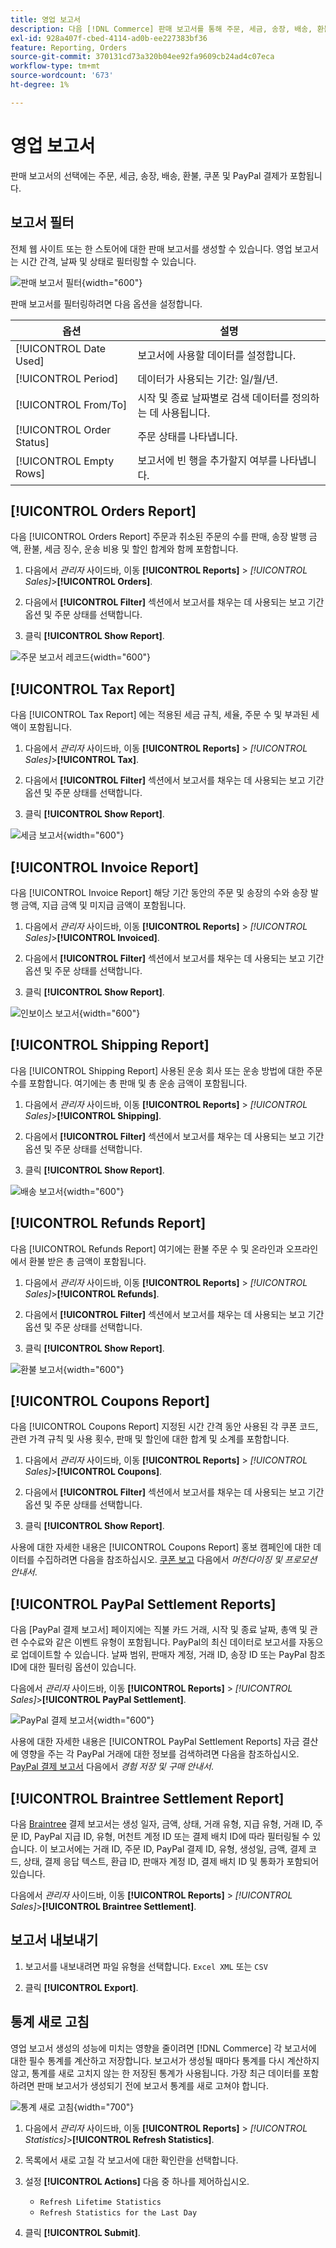 ```yaml
---
title: 영업 보고서
description: 다음 [!DNL Commerce] 판매 보고서를 통해 주문, 세금, 송장, 배송, 환불, 쿠폰 및 PayPal 결제를 추적할 수 있습니다.
exl-id: 928a407f-cbed-4114-ad0b-ee227383bf36
feature: Reporting, Orders
source-git-commit: 370131cd73a320b04ee92fa9609cb24ad4c07eca
workflow-type: tm+mt
source-wordcount: '673'
ht-degree: 1%

---
```


# 영업 보고서

판매 보고서의 선택에는 주문, 세금, 송장, 배송, 환불, 쿠폰 및 PayPal 결제가 포함됩니다.

## 보고서 필터

전체 웹 사이트 또는 한 스토어에 대한 판매 보고서를 생성할 수 있습니다. 영업 보고서는 시간 간격, 날짜 및 상태로 필터링할 수 있습니다.

![판매 보고서 필터](./assets/tax-report.png){width="600"}

판매 보고서를 필터링하려면 다음 옵션을 설정합니다.

| 옵션 | 설명 |
|--- |--- |
| [!UICONTROL Date Used] | 보고서에 사용할 데이터를 설정합니다. |
| [!UICONTROL Period] | 데이터가 사용되는 기간: 일/월/년. |
| [!UICONTROL From/To] | 시작 및 종료 날짜별로 검색 데이터를 정의하는 데 사용됩니다. |
| [!UICONTROL Order Status] | 주문 상태를 나타냅니다. |
| [!UICONTROL Empty Rows] | 보고서에 빈 행을 추가할지 여부를 나타냅니다. |

## [!UICONTROL Orders Report]

다음 [!UICONTROL Orders Report] 주문과 취소된 주문의 수를 판매, 송장 발행 금액, 환불, 세금 징수, 운송 비용 및 할인 합계와 함께 포함합니다.

1. 다음에서 _관리자_ 사이드바, 이동 **[!UICONTROL Reports]** > _[!UICONTROL Sales]_>**[!UICONTROL Orders]**.

1. 다음에서 **[!UICONTROL Filter]** 섹션에서 보고서를 채우는 데 사용되는 보고 기간 옵션 및 주문 상태를 선택합니다.

1. 클릭 **[!UICONTROL Show Report]**.

![주문 보고서 레코드](./assets/order-report-records.png){width="600"}

## [!UICONTROL Tax Report]

다음 [!UICONTROL Tax Report] 에는 적용된 세금 규칙, 세율, 주문 수 및 부과된 세액이 포함됩니다.

1. 다음에서 _관리자_ 사이드바, 이동 **[!UICONTROL Reports]** > _[!UICONTROL Sales]_>**[!UICONTROL Tax]**.

1. 다음에서 **[!UICONTROL Filter]** 섹션에서 보고서를 채우는 데 사용되는 보고 기간 옵션 및 주문 상태를 선택합니다.


1. 클릭 **[!UICONTROL Show Report]**.

![세금 보고서](./assets/tax-report-records.png){width="600"}

## [!UICONTROL Invoice Report]

다음 [!UICONTROL Invoice Report] 해당 기간 동안의 주문 및 송장의 수와 송장 발행 금액, 지급 금액 및 미지급 금액이 포함됩니다.

1. 다음에서 _관리자_ 사이드바, 이동 **[!UICONTROL Reports]** > _[!UICONTROL Sales]_>**[!UICONTROL Invoiced]**.

1. 다음에서 **[!UICONTROL Filter]** 섹션에서 보고서를 채우는 데 사용되는 보고 기간 옵션 및 주문 상태를 선택합니다.

1. 클릭 **[!UICONTROL Show Report]**.

![인보이스 보고서](./assets/sales-invoiced.png){width="600"}

## [!UICONTROL Shipping Report]

다음 [!UICONTROL Shipping Report] 사용된 운송 회사 또는 운송 방법에 대한 주문 수를 포함합니다. 여기에는 총 판매 및 총 운송 금액이 포함됩니다.

1. 다음에서 _관리자_ 사이드바, 이동 **[!UICONTROL Reports]** > _[!UICONTROL Sales]_>**[!UICONTROL Shipping]**.

1. 다음에서 **[!UICONTROL Filter]** 섹션에서 보고서를 채우는 데 사용되는 보고 기간 옵션 및 주문 상태를 선택합니다.

1. 클릭 **[!UICONTROL Show Report]**.

![배송 보고서](./assets/shipping.png){width="600"}

## [!UICONTROL Refunds Report]

다음 [!UICONTROL Refunds Report] 여기에는 환불 주문 수 및 온라인과 오프라인에서 환불 받은 총 금액이 포함됩니다.

1. 다음에서 _관리자_ 사이드바, 이동 **[!UICONTROL Reports]** > _[!UICONTROL Sales]_>**[!UICONTROL Refunds]**.

1. 다음에서 **[!UICONTROL Filter]** 섹션에서 보고서를 채우는 데 사용되는 보고 기간 옵션 및 주문 상태를 선택합니다.

1. 클릭 **[!UICONTROL Show Report]**.

![환불 보고서](./assets/sales-refunds.png){width="600"}

## [!UICONTROL Coupons Report]

다음 [!UICONTROL Coupons Report] 지정된 시간 간격 동안 사용된 각 쿠폰 코드, 관련 가격 규칙 및 사용 횟수, 판매 및 할인에 대한 합계 및 소계를 포함합니다.

1. 다음에서 _관리자_ 사이드바, 이동 **[!UICONTROL Reports]** > _[!UICONTROL Sales]_>**[!UICONTROL Coupons]**.

1. 다음에서 **[!UICONTROL Filter]** 섹션에서 보고서를 채우는 데 사용되는 보고 기간 옵션 및 주문 상태를 선택합니다.

1. 클릭 **[!UICONTROL Show Report]**.

사용에 대한 자세한 내용은 [!UICONTROL Coupons Report] 홍보 캠페인에 대한 데이터를 수집하려면 다음을 참조하십시오. [쿠폰 보고](../merchandising-promotions/price-rules-cart-coupon.md#coupons-report) 다음에서 _머천다이징 및 프로모션 안내서_.

<!--- ![Coupons Report](./assets/sales-coupons.png) need coupon data  -->

## [!UICONTROL PayPal Settlement Reports]

다음 [PayPal 결제 보고서] 페이지에는 직불 카드 거래, 시작 및 종료 날짜, 총액 및 관련 수수료와 같은 이벤트 유형이 포함됩니다. PayPal의 최신 데이터로 보고서를 자동으로 업데이트할 수 있습니다. 날짜 범위, 판매자 계정, 거래 ID, 송장 ID 또는 PayPal 참조 ID에 대한 필터링 옵션이 있습니다.

다음에서 _관리자_ 사이드바, 이동 **[!UICONTROL Reports]** > _[!UICONTROL Sales]_>**[!UICONTROL PayPal Settlement]**.

![PayPal 결제 보고서](./assets/reports-sales-paypal-settlement.png){width="600"}

사용에 대한 자세한 내용은 [!UICONTROL PayPal Settlement Reports] 자금 결산에 영향을 주는 각 PayPal 거래에 대한 정보를 검색하려면 다음을 참조하십시오. [PayPal 결제 보고서](../stores-purchase/paypal-settlement-reports.md) 다음에서 _경험 저장 및 구매 안내서_.

## [!UICONTROL Braintree Settlement Report]

다음 [Braintree](../stores-purchase/braintree.md) 결제 보고서는 생성 일자, 금액, 상태, 거래 유형, 지급 유형, 거래 ID, 주문 ID, PayPal 지급 ID, 유형, 머천트 계정 ID 또는 결제 배치 ID에 따라 필터링될 수 있습니다. 이 보고서에는 거래 ID, 주문 ID, PayPal 결제 ID, 유형, 생성일, 금액, 결제 코드, 상태, 결제 응답 텍스트, 환급 ID, 판매자 계정 ID, 결제 배치 ID 및 통화가 포함되어 있습니다.

다음에서 _관리자_ 사이드바, 이동 **[!UICONTROL Reports]** > _[!UICONTROL Sales]_>**[!UICONTROL Braintree Settlement]**.

<!--- ![Braintree Settlement Report](./assets/braintree-settlement.png) need a Braintree connection to update report screen -->

## 보고서 내보내기

1. 보고서를 내보내려면 파일 유형을 선택합니다. `Excel XML` 또는 `CSV`

1. 클릭 **[!UICONTROL Export]**.

## 통계 새로 고침

영업 보고서 생성의 성능에 미치는 영향을 줄이려면 [!DNL Commerce] 각 보고서에 대한 필수 통계를 계산하고 저장합니다. 보고서가 생성될 때마다 통계를 다시 계산하지 않고, 통계를 새로 고치지 않는 한 저장된 통계가 사용됩니다. 가장 최근 데이터를 포함하려면 판매 보고서가 생성되기 전에 보고서 통계를 새로 고쳐야 합니다.

![통계 새로 고침](./assets/refresh-stats.png){width="700"}

1. 다음에서 _관리자_ 사이드바, 이동 **[!UICONTROL Reports]** > _[!UICONTROL Statistics]_>**[!UICONTROL Refresh Statistics]**.

1. 목록에서 새로 고칠 각 보고서에 대한 확인란을 선택합니다.

1. 설정 **[!UICONTROL Actions]** 다음 중 하나를 제어하십시오.

   - `Refresh Lifetime Statistics`
   - `Refresh Statistics for the Last Day`

1. 클릭 **[!UICONTROL Submit]**.
